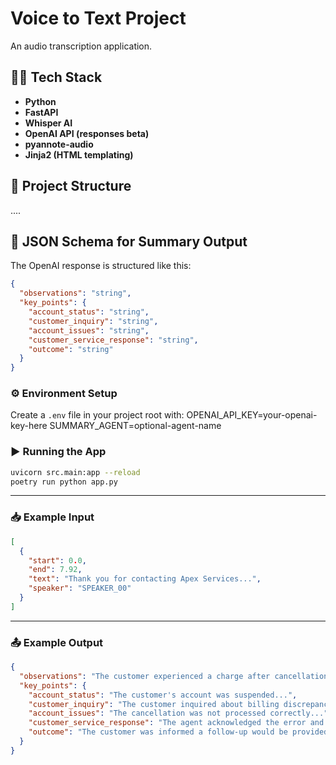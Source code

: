 # Voice to Text Project 
An audio transcription application. 

## 👨‍💻 Tech Stack

- **Python**
- **FastAPI**
- **Whisper AI**
- **OpenAI API (responses beta)**
- **pyannote-audio**
- **Jinja2 (HTML templating)**


## 📁 Project Structure

....


## 📄 JSON Schema for Summary Output

The OpenAI response is structured like this:

```json
{
  "observations": "string",
  "key_points": {
    "account_status": "string",
    "customer_inquiry": "string",
    "account_issues": "string",
    "customer_service_response": "string",
    "outcome": "string"
  }
}
```

### ⚙️ **Environment Setup**
Create a `.env` file in your project root with:
OPENAI_API_KEY=your-openai-key-here
SUMMARY_AGENT=optional-agent-name


### ▶️ **Running the App**
```bash
uvicorn src.main:app --reload
poetry run python app.py
```
---

### 📥 **Example Input**

```json
[
  {
    "start": 0.0,
    "end": 7.92,
    "text": "Thank you for contacting Apex Services...",
    "speaker": "SPEAKER_00"
  }
]
```
---

### 📤 **Example Output**
```json
{
  "observations": "The customer experienced a charge after cancellation...",
  "key_points": {
    "account_status": "The customer's account was suspended...",
    "customer_inquiry": "The customer inquired about billing discrepancies...",
    "account_issues": "The cancellation was not processed correctly...",
    "customer_service_response": "The agent acknowledged the error and escalated the case...",
    "outcome": "The customer was informed a follow-up would be provided."
  }
}
```


